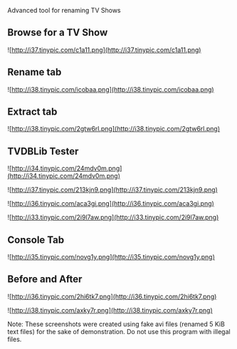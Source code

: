 Advanced tool for renaming TV Shows

## Browse for a TV Show ##

![http://i37.tinypic.com/c1a11.png](http://i37.tinypic.com/c1a11.png)

## Rename tab ##

![http://i38.tinypic.com/icobaa.png](http://i38.tinypic.com/icobaa.png)

## Extract tab ##

![http://i38.tinypic.com/2gtw6rl.png](http://i38.tinypic.com/2gtw6rl.png)

## TVDBLib Tester ##

![http://i34.tinypic.com/24mdv0m.png](http://i34.tinypic.com/24mdv0m.png)

![http://i37.tinypic.com/213kjn9.png](http://i37.tinypic.com/213kjn9.png)

![http://i36.tinypic.com/aca3gi.png](http://i36.tinypic.com/aca3gi.png)

![http://i33.tinypic.com/2i9l7aw.png](http://i33.tinypic.com/2i9l7aw.png)

## Console Tab ##

![http://i35.tinypic.com/novg1y.png](http://i35.tinypic.com/novg1y.png)

## Before and After ##

![http://i36.tinypic.com/2hi6tk7.png](http://i36.tinypic.com/2hi6tk7.png)

![http://i38.tinypic.com/axky7r.png](http://i38.tinypic.com/axky7r.png)

Note: These screenshots were created using fake avi files (renamed 5 KiB text files) for the sake of demonstration. Do not use this program with illegal files.